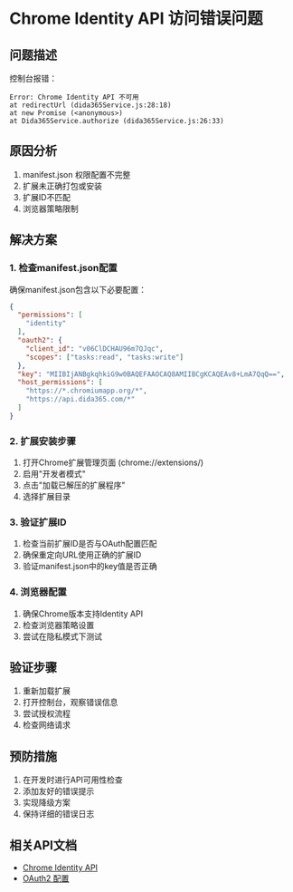 # Chrome Identity API 访问错误问题

## 问题描述
控制台报错：
```
Error: Chrome Identity API 不可用
at redirectUrl (dida365Service.js:28:18)
at new Promise (<anonymous>)
at Dida365Service.authorize (dida365Service.js:26:33)
```

## 原因分析
1. manifest.json 权限配置不完整
2. 扩展未正确打包或安装
3. 扩展ID不匹配
4. 浏览器策略限制

## 解决方案

### 1. 检查manifest.json配置
确保manifest.json包含以下必要配置：
```json
{
  "permissions": [
    "identity"
  ],
  "oauth2": {
    "client_id": "v06ClDCHAU96m7QJqc",
    "scopes": ["tasks:read", "tasks:write"]
  },
  "key": "MIIBIjANBgkqhkiG9w0BAQEFAAOCAQ8AMIIBCgKCAQEAv8+LmA7QqQ==",
  "host_permissions": [
    "https://*.chromiumapp.org/*",
    "https://api.dida365.com/*"
  ]
}
```

### 2. 扩展安装步骤
1. 打开Chrome扩展管理页面 (chrome://extensions/)
2. 启用"开发者模式"
3. 点击"加载已解压的扩展程序"
4. 选择扩展目录

### 3. 验证扩展ID
1. 检查当前扩展ID是否与OAuth配置匹配
2. 确保重定向URL使用正确的扩展ID
3. 验证manifest.json中的key值是否正确

### 4. 浏览器配置
1. 确保Chrome版本支持Identity API
2. 检查浏览器策略设置
3. 尝试在隐私模式下测试

## 验证步骤
1. 重新加载扩展
2. 打开控制台，观察错误信息
3. 尝试授权流程
4. 检查网络请求

## 预防措施
1. 在开发时进行API可用性检查
2. 添加友好的错误提示
3. 实现降级方案
4. 保持详细的错误日志

## 相关API文档
- [Chrome Identity API](https://developer.chrome.com/docs/extensions/reference/identity/)
- [OAuth2 配置](https://developer.chrome.com/docs/extensions/mv3/tut_oauth/) 